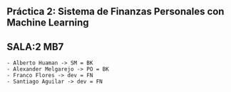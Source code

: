 ## Práctica 2: Sistema de Finanzas Personales con Machine Learning

## SALA:2 MB7

    - Alberto Huaman -> SM = BK
    - Alexander Melgarejo -> PO = BK
    - Franco Flores -> dev = FN
    - Santiago Aguilar -> dev = FN


